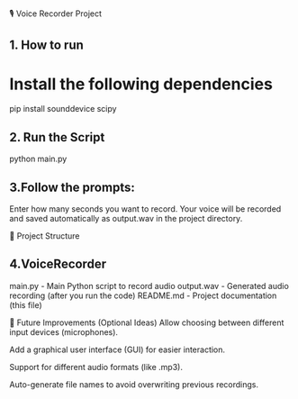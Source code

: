 🎙️ Voice Recorder Project

## 1. How to run
# Install the following dependencies
pip install sounddevice scipy

## 2. Run the Script
python main.py


## 3.Follow the prompts:
Enter how many seconds you want to record.
Your voice will be recorded and saved automatically as output.wav in the project directory.

📂 Project Structure

## 4.VoiceRecorder
 main.py    -    Main Python script to record audio
 output.wav  -   Generated audio recording (after you run the code)
 README.md   -   Project documentation (this file)

 🎯 Future Improvements (Optional Ideas)
Allow choosing between different input devices (microphones).

Add a graphical user interface (GUI) for easier interaction.

Support for different audio formats (like .mp3).

Auto-generate file names to avoid overwriting previous recordings.
